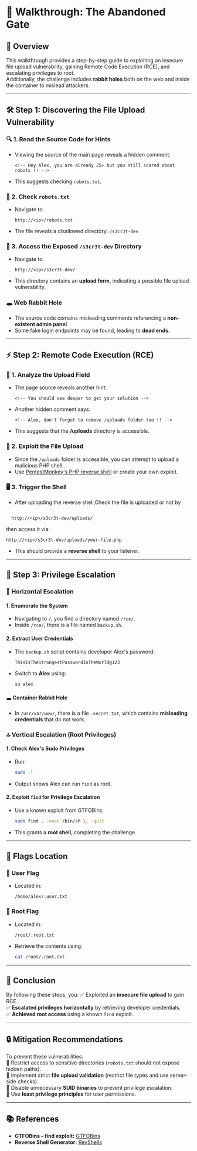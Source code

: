 # 🏰 Walkthrough: The Abandoned Gate

## 🔎 Overview
This walkthrough provides a step-by-step guide to exploiting an insecure file upload vulnerability, gaining Remote Code Execution (RCE), and escalating privileges to root.  
Additionally, the challenge includes **rabbit holes** both on the web and inside the container to mislead attackers.  

---

## 🛠 Step 1: Discovering the File Upload Vulnerability

### 🔍 1. Read the Source Code for Hints
- Viewing the source of the main page reveals a hidden comment:  
  ```
  <!-- Hey Alex, you are already 25+ but you still scared about robots !! -->
  ```
- This suggests checking `robots.txt`.

### 📂 2. Check `robots.txt`
- Navigate to:
  ```
  http://<ip>/robots.txt
  ```
- The file reveals a disallowed directory: `/s3cr3t-dev`

### 🚀 3. Access the Exposed `/s3cr3t-dev` Directory
- Navigate to:
  ```
  http://<ip>/s3cr3t-dev/
  ```
- This directory contains an **upload form**, indicating a possible file upload vulnerability.

### 🕳️ **Web Rabbit Hole**
- The source code contains misleading comments referencing a **non-existent admin panel**.
- Some fake login endpoints may be found, leading to **dead ends**.

---

## ⚡ Step 2: Remote Code Execution (RCE)

### 🔎 1. Analyze the Upload Field
- The page source reveals another hint:
  ```
  <!-- You should see deeper to get your solution -->
  ```
- Another hidden comment says:
  ```
  <!-- Alex, don't forget to remove /uploads folder too !! -->
  ```
- This suggests that the **/uploads** directory is accessible.

### 🎯 2. Exploit the File Upload
- Since the `/uploads` folder is accessible, you can attempt to upload a malicious PHP shell.
- Use [PentestMonkey's PHP reverse shell](https://www.revshells.com/) or create your own exploit.

### 🖥 3. Trigger the Shell

- After uploading the reverse shell,Check the file is uploaded or not by
```

  http://<ip>/s3cr3t-dev/uploads/
```
then access it via:
  ```
  http://<ip>/s3cr3t-dev/uploads/your-file.php
  ```
- This should provide a **reverse shell** to your listener.

---

## 🔑 Step 3: Privilege Escalation

### 🏹 Horizontal Escalation

#### 1. Enumerate the System
- Navigating to `/`, you find a directory named `/rce/`.
- Inside `/rce/`, there is a file named `backup.sh`.

#### 2. Extract User Credentials
- The `backup.sh` script contains developer Alex's password:
  ```
  ThisIsTheStrongestPasswordInTheWorld@123
  ```
- Switch to **Alex** using:
  ```sh
  su alex
  ```

#### 🕳️ **Container Rabbit Hole**
- In `/usr/var/www/`, there is a file `.secret.txt`, which contains **misleading credentials** that do not work.

### 🔝 Vertical Escalation (Root Privileges)

#### 1. Check Alex's Sudo Privileges
- Run:
  ```sh
  sudo -l
  ```
- Output shows Alex can run `find` as root.

#### 2. Exploit `find` for Privilege Escalation
- Use a known exploit from GTFOBins:
  ```sh
  sudo find . -exec /bin/sh \; -quit
  ```
- This grants a **root shell**, completing the challenge.

---

## 🏁 Flags Location

### 📍 User Flag
- Located in:
  ```
  /home/alex/.user.txt
  ```

### 📍 Root Flag
- Located in:
  ```
  /root/.root.txt
  ```
- Retrieve the contents using:
  ```sh
  cat /root/.root.txt
  ```

---

## 🎯 Conclusion
By following these steps, you:
✅ Exploited an **insecure file upload** to gain RCE.  
✅ **Escalated privileges horizontally** by retrieving developer credentials.  
✅ **Achieved root access** using a known `find` exploit.  

---

## 🔒 Mitigation Recommendations
To prevent these vulnerabilities:  
🔹 Restrict access to sensitive directories (`robots.txt` should not expose hidden paths).  
🔹 Implement strict **file upload validation** (restrict file types and use server-side checks).  
🔹 Disable unnecessary **SUID binaries** to prevent privilege escalation.  
🔹 Use **least privilege principles** for user permissions.  

---

## 📚 References
- **GTFOBins - find exploit:** [GTFOBins](https://gtfobins.github.io/gtfobins/find/)  
- **Reverse Shell Generator:** [RevShells](https://www.revshells.com/)  
